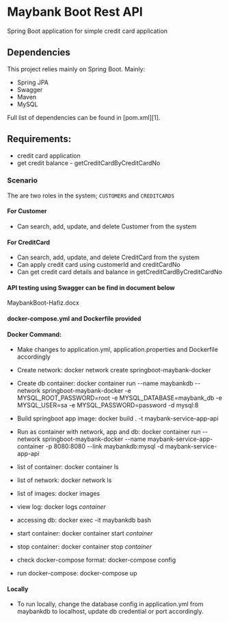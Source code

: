 # Maybank Boot Rest API
Spring Boot application for simple credit card application

## Dependencies
This project relies mainly on Spring Boot. Mainly:
  - Spring JPA
  - Swagger
  - Maven
  - MySQL
  
Full list of dependencies can be found in [pom.xml][1].

## Requirements:
  - credit card application
  - get credit balance - getCreditCardByCreditCardNo

### Scenario
The are two roles in the system; `CUSTOMERS` and `CREDITCARDS`

#### For Customer
  - Can search, add, update, and delete Customer from the system
  
#### For CreditCard
  - Can search, add, update, and delete CreditCard from the system
  - Can apply credit card using customerId and creditCardNo
  - Can get credit card details and balance in getCreditCardByCreditCardNo

#### API testing using Swagger can be find in document below
MaybankBoot-Hafiz.docx

#### docker-compose.yml and Dockerfile provided

#### Docker Command:
- Make changes to application.yml, application.properties and Dockerfile accordingly
- Create network: docker network create springboot-maybank-docker
- Create db container: docker container run --name maybankdb --network springboot-maybank-docker -e MYSQL_ROOT_PASSWORD=root -e MYSQL_DATABASE=maybank_db -e MYSQL_USER=sa -e MYSQL_PASSWORD=password -d mysql:8
- Build springboot app image: docker build . -t maybank-service-app-api
- Run as container with network, app and db: docker container run --network springboot-maybank-docker --name maybank-service-app-container -p 8080:8080 --link maybankdb:mysql -d maybank-service-app-api

- list of container: docker container ls
- list of network: docker network ls
- list of images: docker images
- view log: docker logs *container*
- accessing db: docker exec -it maybankdb bash
- start container: docker container start *container*
- stop container: docker container stop *container*
- check docker-compose format: docker-compose config
- run docker-compose: docker-compose up

#### Locally
- To run locally, change the database config in application.yml from maybankdb to localhost, update db credential or port accordingly.
 